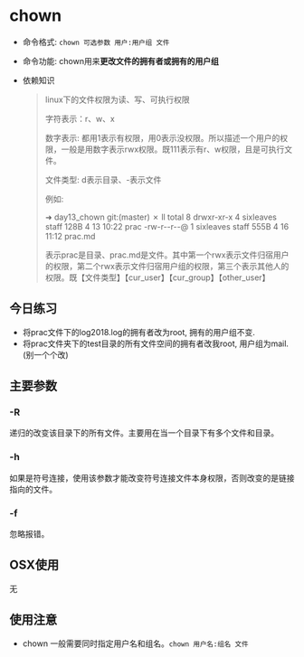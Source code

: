 # chown
- 命令格式: `chown 可选参数 用户:用户组 文件`

- 命令功能: chown用来**更改文件的拥有者或拥有的用户组**

- 依赖知识

  > linux下的文件权限为读、写、可执行权限
  >
  > 字符表示：r、w、x
  >
  > 数字表示:  都用1表示有权限，用0表示没权限。所以描述一个用户的权限，一般是用数字表示rwx权限。既111表示有r、w权限，且是可执行文件。
  >
  > 文件类型: d表示目录、-表示文件
  >
  > 例如: 
  >
  > ➜  day13_chown git:(master) ✗ ll
  > total 8
  > drwxr-xr-x  4 sixleaves  staff   128B  4 13 10:22 prac
  > -rw-r--r--@ 1 sixleaves  staff   555B  4 16 11:12 prac.md
  >
  > 表示prac是目录、prac.md是文件。其中第一个rwx表示文件归宿用户的权限，第二个rwx表示文件归宿用户组的权限，第三个表示其他人的权限。既【文件类型】【cur_user】【cur_group】【other_user】

## 今日练习
- 将prac文件下的log2018.log的拥有者改为root, 拥有的用户组不变.
- 将prac文件夹下的test目录的所有文件空间的拥有者改我root, 用户组为mail.(别一个个改)




## 主要参数

### -R

递归的改变该目录下的所有文件。主要用在当一个目录下有多个文件和目录。



### -h

如果是符号连接，使用该参数才能改变符号连接文件本身权限，否则改变的是链接指向的文件。



### -f

忽略报错。



## OSX使用

无



## 使用注意

- chown 一般需要同时指定用户名和组名。`chown 用户名:组名 文件`




